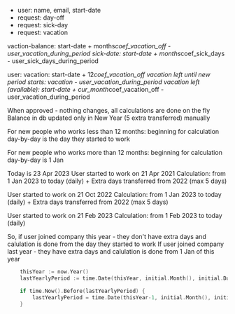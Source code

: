 - user: name, email, start-date
- request: day-off
- request: sick-day
- request: vacation

vaction-balance: start-date + months*coef_vacation_off - user_vacation_during_period
sick-date: start-date + months*coef_sick_days - user_sick_days_during_period

user:
vacation: start-date + 12*coef_vacation_off
vacation left until new period starts: vacation - user_vacation_during_period
vacation left (available): start-date + cur_month*coef_vacation_off - user_vacation_during_period


When approved - nothing changes, all calculations are done on the fly
Balance in db updated only in New Year (5 extra transferred) manually

For new people who works less than 12 months:
beginning for calculation day-by-day is the day they started to work

For new people who works more than 12 months:
beginning for calculation day-by-day is 1 Jan


Today is 23 Apr 2023
User started to work on 21 Apr 2021
Calculation: from 1 Jan 2023 to today (daily) + Extra days transferred from 2022 (max 5 days)

User started to work on 21 Oct 2022
Calculation: from 1 Jan 2023 to today (daily) + Extra days transferred from 2022 (max 5 days)

User started to work on 21 Feb 2023
Calculation: from 1 Feb 2023 to today (daily)


So, if user joined company this year - they don't have extra days and calulation is done from the day they started to work
If user joined company last year - they have extra days and calulation is done from 1 Jan of this year

```go
	thisYear := now.Year()
	lastYearlyPeriod := time.Date(thisYear, initial.Month(), initial.Day(), 0, 0, 0, 0, time.UTC)

	if time.Now().Before(lastYearlyPeriod) {
		lastYearlyPeriod = time.Date(thisYear-1, initial.Month(), initial.Day(), 0, 0, 0, 0, time.UTC)
	}
```